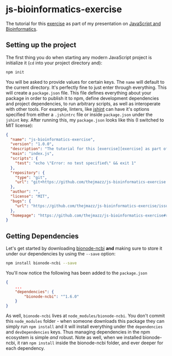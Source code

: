 # js-bioinformatics-exercise

The tutorial for this [exercise][exercise] as part of my presentation on [JavaScript and Bioinformatics][js-and-bioinformatics].

[exercise]: https://slides.com/jmazz/js-bioinformatics/fullscreen#/37
[js-and-bioinformatics]: https://slides.com/jmazz/js-bioinformatics/fullscreen

## Setting up the project

The first thing you do when starting any modern JavaScript project is initialize
it (`cd` into your project directory and):

```bash
npm init
```

You will be asked to provide values for certain keys. The `name` will default to
the current directory. It's perfectly fine to just enter through everything.
This will create a `package.json` file. This file defines everything about your
package in order to publish it to npm, define  development dependencies and
project dependencies, to run arbitrary scripts, as well as interoperate with
other tools. For example, linters, like [jshint][jshint] can have it's options
specified from either a `.jshintrc` file or inside `package.json` under the
`jshint` key. After running this, my `package.json` looks like this (I switched
to MIT license):

```json
{
  "name": "js-bioinformatics-exercise",
  "version": "1.0.0",
  "description": "The tutorial for this [exercise][exercise] as part of my presentation on [JavaScript and Bioinformatics][js-and-bioinformatics].",
  "main": "index.js",
  "scripts": {
    "test": "echo \"Error: no test specified\" && exit 1"
  },
  "repository": {
    "type": "git",
    "url": "git+https://github.com/thejmazz/js-bioinformatics-exercise.git"
  },
  "author": "",
  "license": "MIT",
  "bugs": {
    "url": "https://github.com/thejmazz/js-bioinformatics-exercise/issues"
  },
  "homepage": "https://github.com/thejmazz/js-bioinformatics-exercise#readme"
}
```

## Getting Dependencies

Let's get started by downloading [bionode-ncbi][bionode-ncbi] **and** making
sure to store it under our dependencies by using the `--save` option:

```bash
npm install bionode-ncbi --save
```

You'll now notice the following has been added to the `package.json`

```json
{
    ...
    "dependencies": {
        "bionode-ncbi": "^1.6.0"
    }
}
```

As well, `bionode-ncbi` lives at `node_modules/bionode-ncbi`. You don't commit
this `node_modules` folder - when someone downloads this package they can simply
run `npm install` and it will install everything under the `dependencies` and
`devDependencies` keys. Thus managing dependencies in the npm ecosystem is
simple *and* robust. Note as well, when we installed bionode-ncbi, it ran `npm
install` inside the bionode-ncbi folder, and ever deeper for each dependency.


[jshint]: http://jshint.com/
[bionode-ncbi]: https://github.com/bionode/bionode-ncbi
